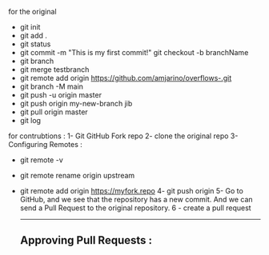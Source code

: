 for the original

- git init
- git add .
- git status
- git commit -m "This is my first commit!"
  git checkout -b branchName
- git branch
- git merge testbranch
- git remote add origin https://github.com/amjarino/overflows-.git
- git branch -M main
- git push -u origin master
- git push origin my-new-branch
  jib
- git pull origin master
- git log

for contrubtions :
1- Git GitHub Fork repo
2- clone the original repo
3- Configuring Remotes :

- git remote -v
- git remote rename origin upstream
- git remote add origin https://myfork.repo
  4- git push origin
  5- Go to GitHub, and we see that the repository has a new commit. And we can send a Pull Request to the original repository.
  6 - create a pull request

  ***

  ## Approving Pull Requests :
